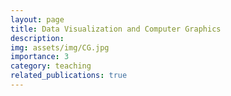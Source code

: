 ```yaml
---
layout: page
title: Data Visualization and Computer Graphics
description: 
img: assets/img/CG.jpg
importance: 3
category: teaching
related_publications: true
---
```



